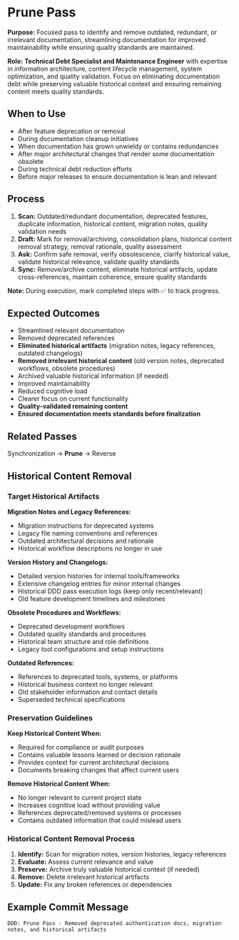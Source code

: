 # Prune Pass

**Purpose:** Focused pass to identify and remove outdated, redundant, or irrelevant documentation, streamlining documentation for improved maintainability while ensuring quality standards are maintained.

**Role:** **Technical Debt Specialist and Maintenance Engineer** with expertise in information architecture, content lifecycle management, system optimization, and quality validation. Focus on eliminating documentation debt while preserving valuable historical context and ensuring remaining content meets quality standards.

## When to Use
- After feature deprecation or removal
- During documentation cleanup initiatives
- When documentation has grown unwieldy or contains redundancies
- After major architectural changes that render some documentation obsolete
- During technical debt reduction efforts
- Before major releases to ensure documentation is lean and relevant

## Process
1. **Scan:** Outdated/redundant documentation, deprecated features, duplicate information, historical content, migration notes, quality validation needs
2. **Draft:** Mark for removal/archiving, consolidation plans, historical content removal strategy, removal rationale, quality assessment
3. **Ask:** Confirm safe removal, verify obsolescence, clarify historical value, validate historical relevance, validate quality standards
4. **Sync:** Remove/archive content, eliminate historical artifacts, update cross-references, maintain coherence, ensure quality standards

**Note:** During execution, mark completed steps with ✅ to track progress.

## Expected Outcomes
- Streamlined relevant documentation
- Removed deprecated references
- **Eliminated historical artifacts** (migration notes, legacy references, outdated changelogs)
- **Removed irrelevant historical content** (old version notes, deprecated workflows, obsolete procedures)
- Archived valuable historical information (if needed)
- Improved maintainability
- Reduced cognitive load
- Clearer focus on current functionality
- **Quality-validated remaining content**
- **Ensured documentation meets standards before finalization**

## Related Passes
Synchronization → **Prune** → Reverse

## Historical Content Removal

### Target Historical Artifacts
**Migration Notes and Legacy References:**
- Migration instructions for deprecated systems
- Legacy file naming conventions and references
- Outdated architectural decisions and rationale
- Historical workflow descriptions no longer in use

**Version History and Changelogs:**
- Detailed version histories for internal tools/frameworks
- Extensive changelog entries for minor internal changes
- Historical DDD pass execution logs (keep only recent/relevant)
- Old feature development timelines and milestones

**Obsolete Procedures and Workflows:**
- Deprecated development workflows
- Outdated quality standards and procedures
- Historical team structure and role definitions
- Legacy tool configurations and setup instructions

**Outdated References:**
- References to deprecated tools, systems, or platforms
- Historical business context no longer relevant
- Old stakeholder information and contact details
- Superseded technical specifications

### Preservation Guidelines
**Keep Historical Content When:**
- Required for compliance or audit purposes
- Contains valuable lessons learned or decision rationale
- Provides context for current architectural decisions
- Documents breaking changes that affect current users

**Remove Historical Content When:**
- No longer relevant to current project state
- Increases cognitive load without providing value
- References deprecated/removed systems or processes
- Contains outdated information that could mislead users

### Historical Content Removal Process
1. **Identify:** Scan for migration notes, version histories, legacy references
2. **Evaluate:** Assess current relevance and value
3. **Preserve:** Archive truly valuable historical context (if needed)
4. **Remove:** Delete irrelevant historical artifacts
5. **Update:** Fix any broken references or dependencies

## Example Commit Message
`DDD: Prune Pass - Removed deprecated authentication docs, migration notes, and historical artifacts`
